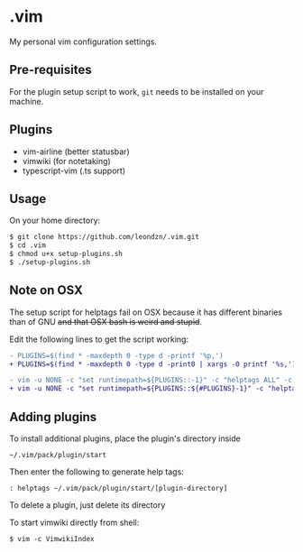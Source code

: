 # .vim

My personal vim configuration settings.

## Pre-requisites
For the plugin setup script to work, `git` needs to be
installed on your machine.

## Plugins
* vim-airline (better statusbar)
* vimwiki (for notetaking)
* typescript-vim (.ts support)

## Usage

On your home directory: 

```bash
$ git clone https://github.com/leondzn/.vim.git
$ cd .vim
$ chmod u+x setup-plugins.sh
$ ./setup-plugins.sh
```

## Note on OSX

The setup script for helptags fail on OSX because it has different binaries than of GNU ~~and that OSX bash is weird and stupid~~.

Edit the following lines to get the script working:
  ```diff
  - PLUGINS=$(find * -maxdepth 0 -type d -printf '%p,')
  + PLUGINS=$(find * -maxdepth 0 -type d -print0 | xargs -0 printf '%s,')
  ```
  ```diff
  - vim -u NONE -c "set runtimepath=${PLUGINS::-1}" -c "helptags ALL" -c q # setup helptags
  + vim -u NONE -c "set runtimepath=${PLUGINS::${#PLUGINS}-1}" -c "helptags ALL" -c q # setup helptags
  ```

## Adding plugins

To install additional plugins, place the plugin's directory inside

`~/.vim/pack/plugin/start`

Then enter the following to generate help tags:
```vim
: helptags ~/.vim/pack/plugin/start/[plugin-directory]
```


To delete a plugin, just delete its directory



To start vimwiki directly from shell:

`$ vim -c VimwikiIndex`
